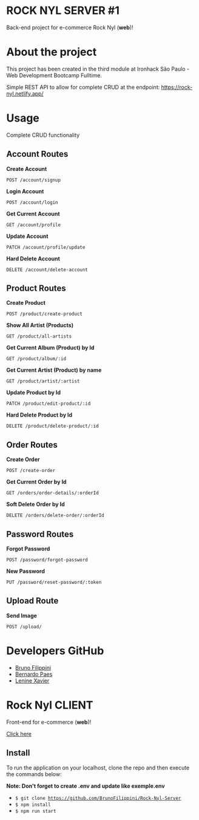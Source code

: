 # ROCK NYL SERVER #1

Back-end project for e-commerce Rock Nyl (**web**)!

# About the project

This project has been created in the third module at Ironhack São Paulo - Web Development Bootcamp Fulltime.

Simple REST API to allow for complete CRUD at the endpoint:
https://rock-nyl.netlify.app/

# Usage

Complete CRUD functionality

## Account Routes

**Create Account**

    POST /account/signup

**Login Account**

    POST /account/login

**Get Current Account**

    GET /account/profile

**Update Account**

    PATCH /account/profile/update

**Hard Delete Account**

    DELETE /account/delete-account

## Product Routes

**Create Product**

    POST /product/create-product

**Show All Artist (Products)**

    GET /product/all-artists

**Get Current Album (Product) by Id**

    GET /product/album/:id

**Get Current Artist (Product) by name**

    GET /product/artist/:artist

**Update Product by Id**

    PATCH /product/edit-product/:id

**Hard Delete Product by Id**

    DELETE /product/delete-product/:id

## Order Routes

**Create Order**

    POST /create-order

**Get Current Order by Id**

    GET /orders/order-details/:orderId

**Soft Delete Order by Id**

    DELETE /orders/delete-order/:orderId

## Password Routes

**Forgot Password**

    POST /password/forgot-password

**New Password**

    PUT /password/reset-password/:token

## Upload Route

**Send Image**

    POST /upload/

# Developers GitHub

- [Bruno Filippini](https://github.com/BrunoFilippini)
- [Bernardo Paes](https://github.com/bersantos22)
- [Lenine Xavier](https://github.com/LenineXavier)

# Rock Nyl CLIENT

Front-end for e-commerce (**web**)!

[Click here](https://github.com/BrunoFilippini/Rock-Nyl-Client)

## Install

To run the application on your localhost, clone the repo and then execute the commands below:

**Note: Don't forget to create .env and update like exemple.env**

- <code>$ git clone https://github.com/BrunoFilippini/Rock-Nyl-Server</code>
- <code>$ npm install</code>
- <code>$ npm run start</code>
